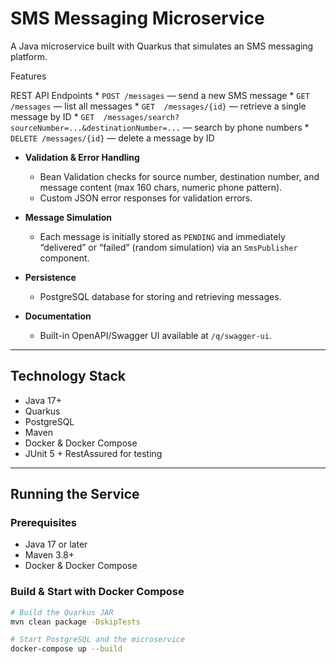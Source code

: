 # SMS Messaging Microservice

A Java microservice built with Quarkus that simulates an SMS messaging platform.

Features

REST API Endpoints
    * `POST /messages` — send a new SMS message
    * `GET  /messages` — list all messages
    * `GET  /messages/{id}` — retrieve a single message by ID
    * `GET  /messages/search?sourceNumber=...&destinationNumber=...` — search by phone numbers
    * `DELETE /messages/{id}` — delete a message by ID

* **Validation & Error Handling**
    * Bean Validation checks for source number, destination number, and message content (max 160 chars, numeric phone pattern).
    * Custom JSON error responses for validation errors.

* **Message Simulation**
    * Each message is initially stored as `PENDING` and immediately “delivered” or “failed” (random simulation) via an `SmsPublisher` component.

* **Persistence**
    * PostgreSQL database for storing and retrieving messages.

* **Documentation**
    * Built-in OpenAPI/Swagger UI available at `/q/swagger-ui`.

---

## Technology Stack

* Java 17+
* Quarkus
* PostgreSQL
* Maven
* Docker & Docker Compose
* JUnit 5 + RestAssured for testing

---

## Running the Service

### Prerequisites
* Java 17 or later
* Maven 3.8+
* Docker & Docker Compose

### Build & Start with Docker Compose

```bash
# Build the Quarkus JAR
mvn clean package -DskipTests

# Start PostgreSQL and the microservice
docker-compose up --build
